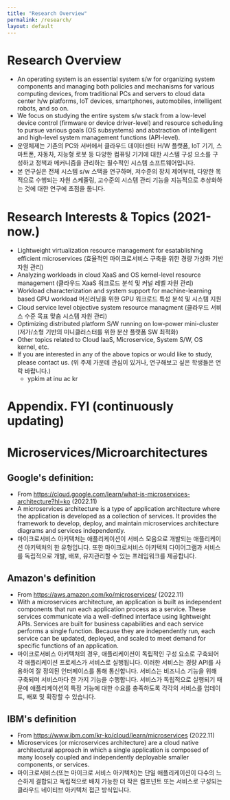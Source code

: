 ```yaml
---
title: "Research Overview"
permalink: /research/
layout: default
---
```


# Research Overview
- An operating system is an essential system s/w for organizing system components and managing both policies and mechanisms for various computing devices, from traditional PCs and servers to cloud data center h/w platforms, IoT devices, smartphones, automobiles, intelligent robots, and so on. 
- We focus on studying the entire system s/w stack from a low-level device control (firmware or device driver-level) and resource scheduling to pursue various goals (OS subsystems) and abstraction of intelligent and high-level system management functions (API-level).
- 운영체제는 기존의 PC와 서버에서 클라우드 데이터센터 H/W 플랫폼, IoT 기기, 스마트폰, 자동차, 지능형 로봇 등 다양한 컴퓨팅 기기에 대한 시스템 구성 요소를 구성하고 정책과 메커니즘을 관리하는 필수적인 시스템 소프트웨어입니다.
- 본 연구실은 전체 시스템 s/w 스택을 연구하며, 저수준의 장치 제어부터, 다양한 목적으로 수행되는 자원 스케줄링, 고수준의 시스템 관리 기능을 지능적으로 추상화하는 것에 대한 연구에 초점을 둡니다.

# Research Interests & Topics (2021-now.)
- Lightweight virtualization resource management for esatablishing efficient microservices (효율적인 마이크로서비스 구축을 위한 경량 가상화 기반 자원 관리)
- Analyzing workloads in cloud XaaS and OS kernel-level resource management (클라우드 XaaS 워크로드 분석 및 커널 레벨 자원 관리)
- Workload characterization and system support for machine-learning based GPU workload 머신러닝을 위한 GPU 워크로드 특성 분석 및 시스템 지원
- Cloud service level objective system resource managment (클라우드 서비스 수준 목표 맞춤 시스템 자원 관리)
- Optimizing distributed platform S/W running on low-power mini-cluster (저가/소형 기반의 미니클러스터를 위한 분산 플랫폼 SW 최적화)
- Other topics related to Cloud IaaS, Microservice, System S/W, OS kernel, etc.
- If you are interested in any of the above topics or would like to study, please contact us. (위 주제 가운데 관심이 있거나, 연구해보고 싶은 학생들은 연락 바랍니다.)
	- ypkim at inu ac kr

# Appendix. FYI (continuously updating)

# Microservices/Microarchitectures

## Google's definition:
- From https://cloud.google.com/learn/what-is-microservices-architecture?hl=ko   (2022.11)
- A microservices architecture is a type of application architecture where the application is developed as a collection of services. It provides the framework to develop, deploy, and maintain microservices architecture diagrams and services independently.
- 마이크로서비스 아키텍처는 애플리케이션이 서비스 모음으로 개발되는 애플리케이션 아키텍처의 한 유형입니다. 또한 마이크로서비스 아키텍처 다이어그램과 서비스를 독립적으로 개발, 배포, 유지관리할 수 있는 프레임워크를 제공합니다.

## Amazon's definition 
- From https://aws.amazon.com/ko/microservices/ (2022.11)
- With a microservices architecture, an application is built as independent components that run each application process as a service. These services communicate via a well-defined interface using lightweight APIs. Services are built for business capabilities and each service performs a single function. Because they are independently run, each service can be updated, deployed, and scaled to meet demand for specific functions of an application.
- 마이크로서비스 아키텍처의 경우, 애플리케이션이 독립적인 구성 요소로 구축되어 각 애플리케이션 프로세스가 서비스로 실행됩니다. 이러한 서비스는 경량 API를 사용하여 잘 정의된 인터페이스를 통해 통신합니다. 서비스는 비즈니스 기능을 위해 구축되며 서비스마다 한 가지 기능을 수행합니다. 서비스가 독립적으로 실행되기 때문에 애플리케이션의 특정 기능에 대한 수요를 충족하도록 각각의 서비스를 업데이트, 배포 및 확장할 수 있습니다.

## IBM's definition 
- From https://www.ibm.com/kr-ko/cloud/learn/microservices (2022.11)
- Microservices (or microservices architecture) are a cloud native architectural approach in which a single application is composed of many loosely coupled and independently deployable smaller components, or services. 
- 마이크로서비스(또는 마이크로 서비스 아키텍처)는 단일 애플리케이션이 다수의 느슨하게 결합되고 독립적으로 배치 가능한 더 작은 컴포넌트 또는 서비스로 구성되는 클라우드 네이티브 아키텍처 접근 방식입니다.

